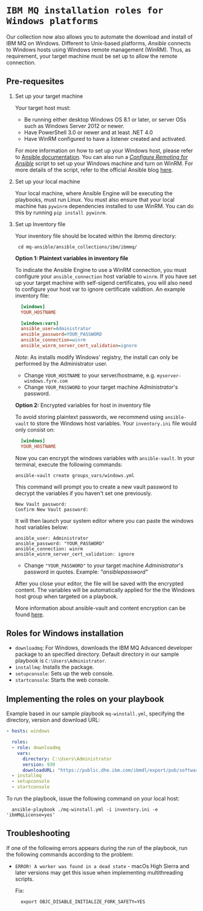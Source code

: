# `IBM MQ installation roles for Windows platforms` 

Our collection now also allows you to automate the download and install of IBM MQ on Windows. Different to Unix-based platforms, _Ansible_ connects to Windows hosts using Windows remote management (WinRM). Thus, as requirement, your target machine must be set up to allow the remote connection. 

## Pre-requesites

1. Set up your target machine

    Your target host must:

    - Be running either desktop Windows OS 8.1 or later, or server OSs such as Windows Server 2012 or newer. 
    - Have PowerShell 3.0 or newer and at least .NET 4.0
    - Have WinRM configured to have a listener created and activated.

    For more information on how to set up your Windows host, please refer to [Ansible documentation](https://docs.ansible.com/ansible/latest/os_guide/windows_setup.html#winrm-listener). You can also run a [_Configure Remoting for Ansible_](https://raw.githubusercontent.com/ansible/ansible-documentation/devel/examples/scripts/ConfigureRemotingForAnsible.ps1) script to set up your Windows machine and turn on WinRM. For more details of the script, refer to the official Ansible blog [here](https://www.ansible.com/blog/connecting-to-a-windows-host). 

2. Set up your local machine

    Your local machine, where Ansible Engine will be executing the playbooks, must run Linux. You must also ensure that your local machine has ```pywinrm``` dependencies installed to use WinRM. You can do this by running ``` pip install pywinrm ```.

3. Set up Inventory file

    Your inventory file should be located within the ibmmq directory:

    ```shell
     cd mq-ansible/ansible_collections/ibm/ibmmq/
    ```

    **Option 1: Plaintext variables in inventory file**

      To indicate the Ansible Engine to use a WinRM connection, you must configure your ```ansible_connection``` host variable to ```winrm```. If you have set up your target machine with self-sigend certificates, you will also need to configure your host var to ignore certificate validtion. An example inventory file:

      ```ini
        [windows]
        YOUR_HOSTNAME

        [windows:vars]
        ansible_user=Administrator
        ansible_password=YOUR_PASSWORD
        ansible_connection=winrm
        ansible_winrm_server_cert_validation=ignore
      ```

      *Note*: As installs modify Windows' registry, the install can only be performed by the Administrator user. 

      - Change `YOUR_HOSTNAME` to your server/hostname, e.g. `myserver-windows.fyre.com`
      - Change `YOUR_PASSWORD` to your target machine *Administrator*'s password.

    **Option 2:** Encrypted variables for host in inventory file

      To avoid storing plaintext passwords, we recommend using `ansible-vault` to store the Windows host variables. Your `inventory.ini` file would only consist on:

      ```ini
        [windows]
        YOUR_HOSTNAME
      ```

      Now you can encrypt the windows variables with `ansible-vault`. In your terminal, execute the following commands:

      ```shell
      ansible-vault create groups_vars/windows.yml
      ```

      This command will prompt you to create a new vault password to decrypt the variables if you haven't set one previously. 

      ```shell
      New Vault password: 
      Confirm New Vault password: 
      ```

      It will then launch your system editor where you can paste the windows host variables below:

      ```
      ansible_user: Administrator
      ansible_password: "YOUR_PASSWORD"
      ansible_connection: winrm
      ansible_winrm_server_cert_validation: ignore
      ```
      - Change `"YOUR_PASSWORD"` to your target machine *Administrator*'s password in quotes. Example: _"ansiblepassword"_ 

      After you close your editor, the file will be saved with the encrypted content. The variables will be automatically applied for the the Windows host group when targeted on a playbook.

      More information about ansible-vault and content encryption can be found [here](https://docs.ansible.com/ansible/latest/vault_guide/vault_encrypting_content.html#encrypting-individual-variables-with-ansible-vault).


## Roles for Windows installation

  - ``downloadmq``: For Windows, downloads the IBM MQ Advanced developer package to an specified directory. Default directory in our sample playbook is `C:\Users\Administrator`.
  - ``installmq``: Installs the package.
  - ``setupconsole``: Sets up the web console.
  - ``startconsole``: Starts the web console.

## Implementing the roles on your playbook

  Example based in our sample playbook `mq-winstall.yml`, specifying the directory, version and download URL:

  ```yaml
  - hosts: windows

    roles:
    - role: downloadmq
      vars:
        directory: C:\Users\Administrator
        version: 930
        downloadURL: "https://public.dhe.ibm.com/ibmdl/export/pub/software/websphere/messaging/mqadv/"
    - installmq
    - setupconsole
    - startconsole

```

  To run the playbook, issue the following command on your local host:

  ```
    ansible-playbook ./mq-winstall.yml -i inventory.ini -e 'ibmMqLicense=yes'
  ```

## Troubleshooting

If one of the following errors appears during the run of the playbook, run the following commands according to the problem:

- `ERROR! A worker was found in a dead state` - macOs High Sierra and later versions may get this issue when implementing multithreading scripts. 

  Fix:
  ```shell
    export OBJC_DISABLE_INITIALIZE_FORK_SAFETY=YES
  ```